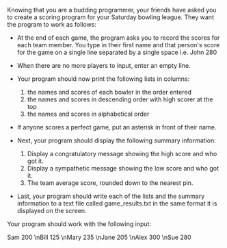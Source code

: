 Knowing that you are a budding programmer, your friends have asked you to create a scoring program for your Saturday bowling league. They want the program to work as follows:

- At the end of each game, the program asks you to record the scores for each team member. You type in their first name and that person's score for the game on a single line separated by a single space i.e. John 280

- When there are no more players to input, enter an empty line.

- Your program should now print the following lists in columns:
    1. the names and scores of each bowler in the order entered
    2. the names and scores in descending order with high scorer at the top
    3. the names and scores in alphabetical order

- If anyone scores a perfect game, put an asterisk in front of their name.

- Next, your program should display the following summary information:
    1. Display a congratulatory message showing the high score and who got it.
    2. Display a sympathetic message showing the low score and who got it.
    3. The team average score, rounded down to the nearest pin.

- Last, your program should write each of the lists and the summary information
to a text file called game_results.txt in the same format it is displayed on the screen.

Your program should work with the following input:

Sam 200
\nBill 125
\nMary 235
\nJane 205
\nAlex 300
\nSue 280